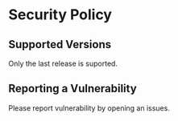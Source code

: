 # Security Policy

## Supported Versions

Only the last release is suported. 

## Reporting a Vulnerability

Please report vulnerability by opening an issues.
